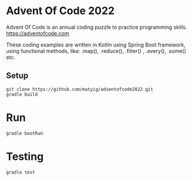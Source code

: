 # Advent Of Code 2022

Advent Of Code is an annual coding puzzle to practice programming skills. https://adventofcode.com

These coding examples are written in Kotlin using Spring Boot framework, using functional methods, like: .map(), .reduce(), .filter() , .every(), .some() etc.

## Setup
```
git clone https://github.com/matyig/adventofcode2022.git
gradle build
```

# Run
```
gradle bootRun
```

# Testing
```
gradle test
```
